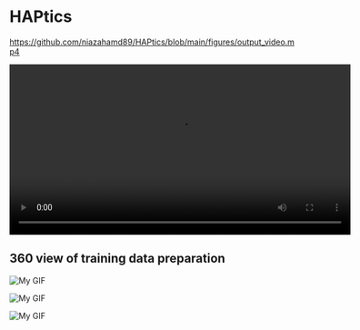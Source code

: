 # HAPtics


https://github.com/niazahamd89/HAPtics/blob/main/figures/output_video.mp4

<video controls width="600">
  <source src="https://github.com/niazahamd89/HAPtics/blob/main/figures/output_video.mp4" type="video/mp4">
  Your browser does not support the video tag.
</video>


## 360 view of training data preparation

![My GIF](https://github.com/niazahamd89/HAPtics/blob/main/figures/output1.gif)



![My GIF](https://github.com/niazahamd89/HAPtics/blob/main/figures/output2.gif)


![My GIF](https://github.com/niazahamd89/HAPtics/blob/main/figures/output3.gif)


